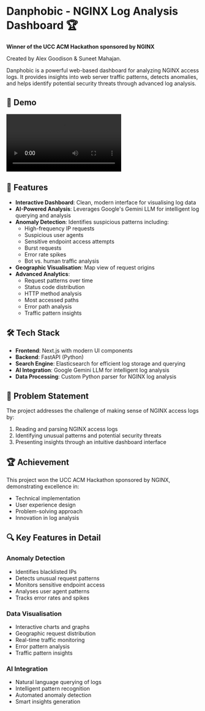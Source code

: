 # Danphobic - NGINX Log Analysis Dashboard 🏆

**Winner of the UCC ACM Hackathon sponsored by NGINX**

Created by Alex Goodison & Suneet Mahajan.

Danphobic is a powerful web-based dashboard for analyzing NGINX access logs. It provides insights into web server traffic patterns, detects anomalies, and helps identify potential security threats through advanced log analysis.

## 🎥 Demo

![Demo Video](resources/demo.mov)

## 🚀 Features

- **Interactive Dashboard**: Clean, modern interface for visualising log data
- **AI-Powered Analysis**: Leverages Google's Gemini LLM for intelligent log querying and analysis
- **Anomaly Detection**: Identifies suspicious patterns including:
  - High-frequency IP requests
  - Suspicious user agents
  - Sensitive endpoint access attempts
  - Burst requests
  - Error rate spikes
  - Bot vs. human traffic analysis
- **Geographic Visualisation**: Map view of request origins
- **Advanced Analytics**:
  - Request patterns over time
  - Status code distribution
  - HTTP method analysis
  - Most accessed paths
  - Error path analysis
  - Traffic pattern insights

## 🛠️ Tech Stack

- **Frontend**: Next.js with modern UI components
- **Backend**: FastAPI (Python)
- **Search Engine**: Elasticsearch for efficient log storage and querying
- **AI Integration**: Google Gemini LLM for intelligent log analysis
- **Data Processing**: Custom Python parser for NGINX log analysis

## 🎯 Problem Statement

The project addresses the challenge of making sense of NGINX access logs by:

1. Reading and parsing NGINX access logs
2. Identifying unusual patterns and potential security threats
3. Presenting insights through an intuitive dashboard interface

## 🏆 Achievement

This project won the UCC ACM Hackathon sponsored by NGINX, demonstrating excellence in:

- Technical implementation
- User experience design
- Problem-solving approach
- Innovation in log analysis

## 🔍 Key Features in Detail

### Anomaly Detection

- Identifies blacklisted IPs
- Detects unusual request patterns
- Monitors sensitive endpoint access
- Analyses user agent patterns
- Tracks error rates and spikes

### Data Visualisation

- Interactive charts and graphs
- Geographic request distribution
- Real-time traffic monitoring
- Error pattern analysis
- Traffic pattern insights

### AI Integration

- Natural language querying of logs
- Intelligent pattern recognition
- Automated anomaly detection
- Smart insights generation
